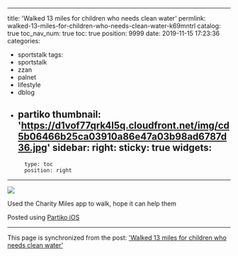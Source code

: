 
---
title: 'Walked 13 miles for children who needs clean water'
permlink: walked-13-miles-for-children-who-needs-clean-water-k69mntrl
catalog: true
toc_nav_num: true
toc: true
position: 9999
date: 2019-11-15 17:23:36
categories:
- sportstalk
tags:
- sportstalk
- zzan
- palnet
- lifestyle
- dblog
- partiko
thumbnail: 'https://d1vof77qrk4l5q.cloudfront.net/img/cd5b06466b25ca03910a86e47a03b98ad6787d36.jpg'
sidebar:
    right:
        sticky: true
widgets:
    -
        type: toc
        position: right
---


![](https://d1vof77qrk4l5q.cloudfront.net/img/cd5b06466b25ca03910a86e47a03b98ad6787d36.jpg)

Used the Charity Miles app to walk, hope it can help them

Posted using [Partiko iOS](https://partiko.app/referral/htliao)

- - -

This page is synchronized from the post: ['Walked 13 miles for children who needs clean water'](https://steemit.com/@htliao/walked-13-miles-for-children-who-needs-clean-water-k69mntrl)
